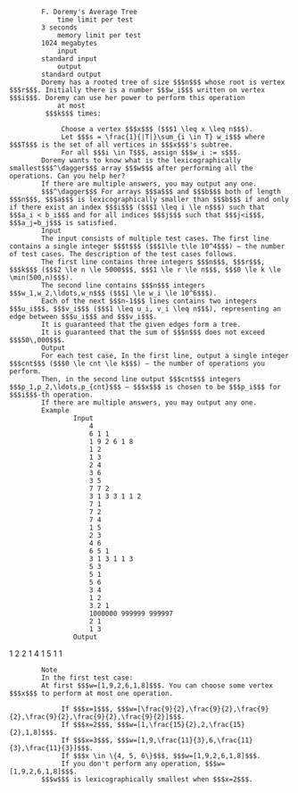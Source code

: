 			F. Doremy's Average Tree
				time limit per test
			3 seconds
				memory limit per test
			1024 megabytes
				input
			standard input
				output
			standard output
			Doremy has a rooted tree of size $$$n$$$ whose root is vertex $$$r$$$. Initially there is a number $$$w_i$$$ written on vertex $$$i$$$. Doremy can use her power to perform this operation 
				at most
			 $$$k$$$ times:
			 
				 Choose a vertex $$$x$$$ ($$$1 \leq x \leq n$$$). 
				 Let $$$s = \frac{1}{|T|}\sum_{i \in T} w_i$$$ where $$$T$$$ is the set of all vertices in $$$x$$$'s subtree. 
				 For all $$$i \in T$$$, assign $$$w_i := s$$$. 
			Doremy wants to know what is the lexicographically smallest$$$^\dagger$$$ array $$$w$$$ after performing all the operations. Can you help her?
			If there are multiple answers, you may output any one.
			$$$^\dagger$$$ For arrays $$$a$$$ and $$$b$$$ both of length $$$n$$$, $$$a$$$ is lexicographically smaller than $$$b$$$ if and only if there exist an index $$$i$$$ ($$$1 \leq i \le n$$$) such that $$$a_i < b_i$$$ and for all indices $$$j$$$ such that $$$j<i$$$, $$$a_j=b_j$$$ is satisfied.
			Input
			The input consists of multiple test cases. The first line contains a single integer $$$t$$$ ($$$1\le t\le 10^4$$$) — the number of test cases. The description of the test cases follows.
			The first line contains three integers $$$n$$$, $$$r$$$, $$$k$$$ ($$$2 \le n \le 5000$$$, $$$1 \le r \le n$$$, $$$0 \le k \le \min(500,n)$$$).
			The second line contains $$$n$$$ integers $$$w_1,w_2,\ldots,w_n$$$ ($$$1 \le w_i \le 10^6$$$).
			Each of the next $$$n-1$$$ lines contains two integers $$$u_i$$$, $$$v_i$$$ ($$$1 \leq u_i, v_i \leq n$$$), representing an edge between $$$u_i$$$ and $$$v_i$$$.
			It is guaranteed that the given edges form a tree.
			It is guaranteed that the sum of $$$n$$$ does not exceed $$$50\,000$$$.
			Output
			For each test case, In the first line, output a single integer $$$cnt$$$ ($$$0 \le cnt \le k$$$) — the number of operations you perform.
			Then, in the second line output $$$cnt$$$ integers $$$p_1,p_2,\ldots,p_{cnt}$$$ — $$$x$$$ is chosen to be $$$p_i$$$ for $$$i$$$-th operation.
			If there are multiple answers, you may output any one.
			Example
					Input
						4
						6 1 1
						1 9 2 6 1 8
						1 2
						1 3
						2 4
						3 6
						3 5
						7 7 2
						3 1 3 3 1 1 2
						7 1
						7 2
						7 4
						1 5
						2 3
						4 6
						6 5 1
						3 1 3 1 1 3
						5 3
						5 1
						5 6
						3 4
						1 2
						3 2 1
						1000000 999999 999997
						2 1
						1 3
					Output
					
1
2
2
1 4
1
5
1
1

			Note
			In the first test case:
			At first $$$w=[1,9,2,6,1,8]$$$. You can choose some vertex $$$x$$$ to perform at most one operation.
			 
				 If $$$x=1$$$, $$$w=[\frac{9}{2},\frac{9}{2},\frac{9}{2},\frac{9}{2},\frac{9}{2},\frac{9}{2}]$$$. 
				 If $$$x=2$$$, $$$w=[1,\frac{15}{2},2,\frac{15}{2},1,8]$$$. 
				 If $$$x=3$$$, $$$w=[1,9,\frac{11}{3},6,\frac{11}{3},\frac{11}{3}]$$$. 
				 If $$$x \in \{4, 5, 6\}$$$, $$$w=[1,9,2,6,1,8]$$$. 
				 If you don't perform any operation, $$$w=[1,9,2,6,1,8]$$$. 
			$$$w$$$ is lexicographically smallest when $$$x=2$$$.

